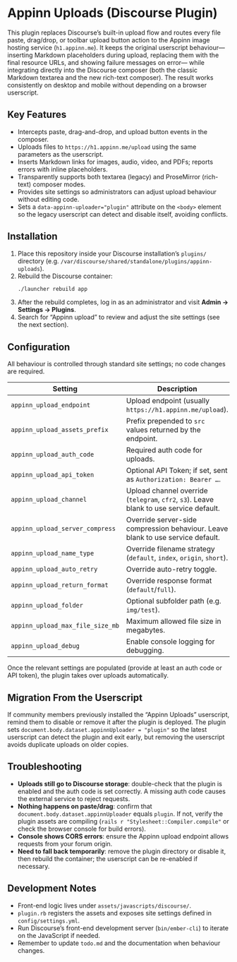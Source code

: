 Appinn Uploads (Discourse Plugin)
=================================

This plugin replaces Discourse’s built-in upload flow and routes every file paste, drag/drop, or toolbar upload button action to the Appinn image hosting service (`h1.appinn.me`). It keeps the original userscript behaviour— inserting Markdown placeholders during upload, replacing them with the final resource URLs, and showing failure messages on error— while integrating directly into the Discourse composer (both the classic Markdown textarea and the new rich-text composer). The result works consistently on desktop and mobile without depending on a browser userscript.

Key Features
------------
- Intercepts paste, drag-and-drop, and upload button events in the composer.
- Uploads files to `https://h1.appinn.me/upload` using the same parameters as the userscript.
- Inserts Markdown links for images, audio, video, and PDFs; reports errors with inline placeholders.
- Transparently supports both textarea (legacy) and ProseMirror (rich-text) composer modes.
- Provides site settings so administrators can adjust upload behaviour without editing code.
- Sets a `data-appinn-uploader="plugin"` attribute on the `<body>` element so the legacy userscript can detect and disable itself, avoiding conflicts.

Installation
------------
1. Place this repository inside your Discourse installation’s `plugins/` directory (e.g. `/var/discourse/shared/standalone/plugins/appinn-uploads`).
2. Rebuild the Discourse container:
   ```bash
   ./launcher rebuild app
   ```
3. After the rebuild completes, log in as an administrator and visit **Admin → Settings → Plugins**.
4. Search for “Appinn upload” to review and adjust the site settings (see the next section).

Configuration
-------------
All behaviour is controlled through standard site settings; no code changes are required.

| Setting | Description | Default |
| --- | --- | --- |
| `appinn_upload_endpoint` | Upload endpoint (usually `https://h1.appinn.me/upload`). | `https://h1.appinn.me/upload` |
| `appinn_upload_assets_prefix` | Prefix prepended to `src` values returned by the endpoint. | `https://h1.appinn.me` |
| `appinn_upload_auth_code` | Required auth code for uploads. | _empty_ |
| `appinn_upload_api_token` | Optional API Token; if set, sent as `Authorization: Bearer …`. | _empty_ |
| `appinn_upload_channel` | Upload channel override (`telegram`, `cfr2`, `s3`). Leave blank to use service default. | _empty_ |
| `appinn_upload_server_compress` | Override server-side compression behaviour. Leave blank to use service default. | _empty_ |
| `appinn_upload_name_type` | Override filename strategy (`default`, `index`, `origin`, `short`). | _empty_ |
| `appinn_upload_auto_retry` | Override auto-retry toggle. | _empty_ |
| `appinn_upload_return_format` | Override response format (`default`/`full`). | _empty_ |
| `appinn_upload_folder` | Optional subfolder path (e.g. `img/test`). | _empty_ |
| `appinn_upload_max_file_size_mb` | Maximum allowed file size in megabytes. | `20` |
| `appinn_upload_debug` | Enable console logging for debugging. | `false` |

Once the relevant settings are populated (provide at least an auth code or API token), the plugin takes over uploads automatically.

Migration From the Userscript
-----------------------------
If community members previously installed the “Appinn Uploads” userscript, remind them to disable or remove it after the plugin is deployed. The plugin sets `document.body.dataset.appinnUploader = "plugin"` so the latest userscript can detect the plugin and exit early, but removing the userscript avoids duplicate uploads on older copies.

Troubleshooting
---------------
- **Uploads still go to Discourse storage**: double-check that the plugin is enabled and the auth code is set correctly. A missing auth code causes the external service to reject requests.
- **Nothing happens on paste/drag**: confirm that `document.body.dataset.appinnUploader` equals `plugin`. If not, verify the plugin assets are compiling (`rails r "Stylesheet::Compiler.compile"` or check the browser console for build errors).
- **Console shows CORS errors**: ensure the Appinn upload endpoint allows requests from your forum origin.
- **Need to fall back temporarily**: remove the plugin directory or disable it, then rebuild the container; the userscript can be re-enabled if necessary.

Development Notes
-----------------
- Front-end logic lives under `assets/javascripts/discourse/`.
- `plugin.rb` registers the assets and exposes site settings defined in `config/settings.yml`.
- Run Discourse’s front-end development server (`bin/ember-cli`) to iterate on the JavaScript if needed.
- Remember to update `todo.md` and the documentation when behaviour changes.
